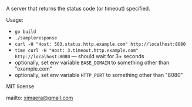 A server that returns the status code (or timeout) specified.

Usage:
- `go build`
- `./sampleresponse`
- `curl -H "Host: 503.status.http.example.com" http://localhost:8080`
- `time curl -H "Host: 3.timeout.http.example.com" http://localhost:8080` — should wait for 3+ seconds
- optionally, set env variable `BASE_DOMAIN` to something other than "example.com"
- optionally, set env variable `HTTP_PORT` to something other than "8080"

MIT license

mailto: ximaera@gmail.com
